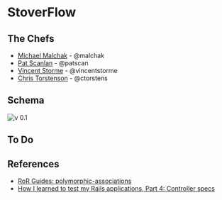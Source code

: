 # StoverFlow

## The Chefs

- [Michael Malchak](https://github.com/malchak)  - @malchak
- [Pat Scanlan](https://github.com/patscan)      - @patscan
- [Vincent Storme](https://github.com/vincentstorme)   - @vincentstorme
- [Chris Torstenson](https://github.com/ctorstens) - @ctorstens

## Schema

![v 0.1](http://i.imgur.com/enfSYJH.png)

## To Do


## References

- [RoR Guides: polymorphic-associations](http://guides.rubyonrails.org/association_basics.html#polymorphic-associations)
- [How I learned to test my Rails applications, Part 4: Controller specs](http://everydayrails.com/2012/04/07/testing-series-rspec-controllers.html)